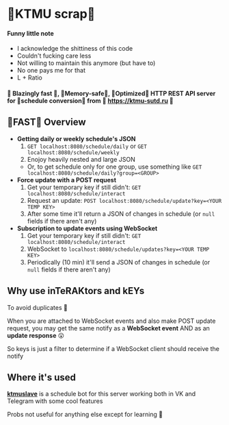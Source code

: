 # 🚀KTMU scrap🚀

#### Funny little note
- I acknowledge the shittiness of this code
- Couldn't fucking care less
- Not willing to maintain this anymore (but have to)
- No one pays me for that
- L + Ratio

#### 🚀 Blazingly fast 🚀, 🚀Memory-safe🚀, 🚀Optimized🚀 HTTP REST API server for 🚀schedule conversion🚀 from 🤮 https://ktmu-sutd.ru 🤮

## 🚀FAST🚀 Overview
  - **Getting daily or weekly schedule's JSON**
    1. `GET localhost:8080/schedule/daily` or `GET localhost:8080/schedule/weekly`
    2. Enojoy heavily nested and large JSON
    - Or, to get schedule only for one group, use something like `GET localhost:8080/schedule/daily?group=<GROUP>`
  - **Force update with a POST request**
    1. Get your temporary key if still didn't: `GET localhost:8080/schedule/interact`
    2. Request an update: `POST localhost:8080/schedule/update?key=<YOUR TEMP KEY>`
    3. After some time it'll return a JSON of changes in schedule (or `null` fields if there aren't any)
  - **Subscription to update events using WebSocket**
    1. Get your temporary key if still didn't: `GET localhost:8080/schedule/interact`
    2. WebSocket to `localhost:8080/schedule/updates?key=<YOUR TEMP KEY>`
    3. Periodically (10 min) it'll send a JSON of changes in schedule (or `null` fields if there aren't any)

## Why use inTeRAKtors and kEYs
To avoid duplicates 🤪

When you are attached to WebSocket events and also make POST update request, you may get the same notify as a **WebSocket event** AND as an **update response** 😮

So keys is just a filter to determine if a WebSocket client should receive the notify

## Where it's used
[**ktmuslave**](https://github.com/kerdl/ktmuslave) is a schedule bot for this server working both in VK and Telegram with some cool features

Probs not useful for anything else except for learning 🤔